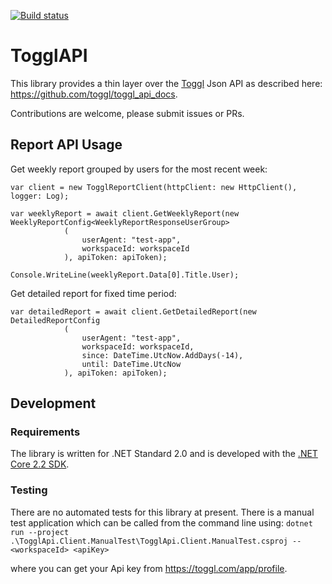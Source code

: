 [![Build status](https://ci.appveyor.com/api/projects/status/knoetmulr2wt5xw4/branch/master?svg=true)](https://ci.appveyor.com/project/DaveTCode/togglapidotnet/branch/master)

# TogglAPI

This library provides a thin layer over the [Toggl](https://toggl.com) Json API as described here: https://github.com/toggl/toggl_api_docs.

Contributions are welcome, please submit issues or PRs.

## Report API Usage

Get weekly report grouped by users for the most recent week:
```
var client = new TogglReportClient(httpClient: new HttpClient(), logger: Log);

var weeklyReport = await client.GetWeeklyReport(new WeeklyReportConfig<WeeklyReportResponseUserGroup>
            (
                userAgent: "test-app",
                workspaceId: workspaceId
            ), apiToken: apiToken);

Console.WriteLine(weeklyReport.Data[0].Title.User);
```

Get detailed report for fixed time period:
```
var detailedReport = await client.GetDetailedReport(new DetailedReportConfig
            (
                userAgent: "test-app",
                workspaceId: workspaceId,
                since: DateTime.UtcNow.AddDays(-14),
                until: DateTime.UtcNow
            ), apiToken: apiToken);
```

## Development

### Requirements

The library is written for .NET Standard 2.0 and is developed with the [.NET Core 2.2 SDK](https://dotnet.microsoft.com/download).

### Testing

There are no automated tests for this library at present. There is a manual test application which can be called from the command line using:
`dotnet run --project .\TogglApi.Client.ManualTest\TogglApi.Client.ManualTest.csproj -- <workspaceId> <apiKey>`

where you can get your Api key from https://toggl.com/app/profile.
